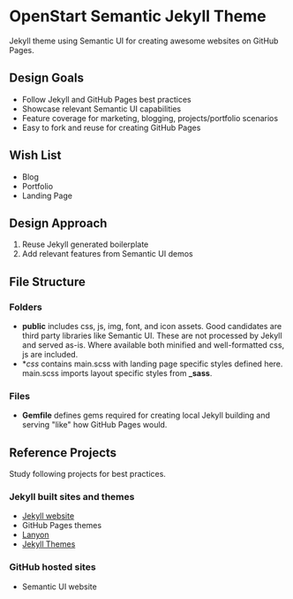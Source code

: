 # OpenStart Semantic Jekyll Theme

Jekyll theme using Semantic UI for creating awesome websites on GitHub Pages.

## Design Goals

- Follow Jekyll and GitHub Pages best practices
- Showcase relevant Semantic UI capabilities
- Feature coverage for marketing, blogging, projects/portfolio scenarios
- Easy to fork and reuse for creating GitHub Pages

## Wish List
- Blog
- Portfolio
- Landing Page

## Design Approach

1. Reuse Jekyll generated boilerplate
2. Add relevant features from Semantic UI demos

## File Structure

### Folders

- **public** includes css, js, img, font, and icon assets. Good candidates are third party libraries like Semantic UI. These are not processed by Jekyll and served as-is. Where available both minified and well-formatted css, js are included.
- **css* contains main.scss with landing page specific styles defined here. main.scss imports layout specific styles from **_sass**.

### Files

- **Gemfile** defines gems required for creating local Jekyll building and serving "like" how GitHub Pages would.

## Reference Projects

Study following projects for best practices.

### Jekyll built sites and themes

- [Jekyll website](http://jekyllrb.com/)
- GitHub Pages themes
- [Lanyon](https://github.com/poole/lanyon)
- [Jekyll Themes](http://jekyllthemes.org/)

### GitHub hosted sites

- Semantic UI website
